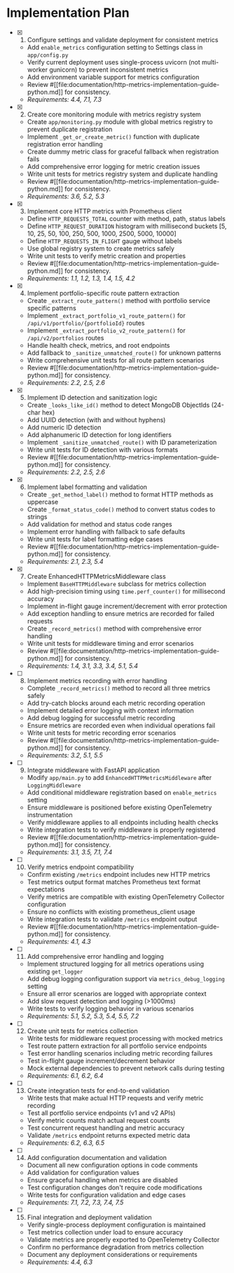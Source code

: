 # Implementation Plan

- [x] 1. Configure settings and validate deployment for consistent metrics
  - Add `enable_metrics` configuration setting to Settings class in `app/config.py`
  - Verify current deployment uses single-process uvicorn (not multi-worker gunicorn) to prevent inconsistent metrics
  - Add environment variable support for metrics configuration
  - Review #[[file:documentation/http-metrics-implementation-guide-python.md]] for consistency.
  - _Requirements: 4.4, 7.1, 7.3_

- [x] 2. Create core monitoring module with metrics registry system
  - Create `app/monitoring.py` module with global metrics registry to prevent duplicate registration
  - Implement `_get_or_create_metric()` function with duplicate registration error handling
  - Create dummy metric class for graceful fallback when registration fails
  - Add comprehensive error logging for metric creation issues
  - Write unit tests for metrics registry system and duplicate handling
  - Review #[[file:documentation/http-metrics-implementation-guide-python.md]] for consistency.
  - _Requirements: 3.6, 5.2, 5.3_

- [x] 3. Implement core HTTP metrics with Prometheus client
  - Define `HTTP_REQUESTS_TOTAL` counter with method, path, status labels
  - Define `HTTP_REQUEST_DURATION` histogram with millisecond buckets [5, 10, 25, 50, 100, 250, 500, 1000, 2500, 5000, 10000]
  - Define `HTTP_REQUESTS_IN_FLIGHT` gauge without labels
  - Use global registry system to create metrics safely
  - Write unit tests to verify metric creation and properties
  - Review #[[file:documentation/http-metrics-implementation-guide-python.md]] for consistency.
  - _Requirements: 1.1, 1.2, 1.3, 1.4, 1.5, 4.2_

- [x] 4. Implement portfolio-specific route pattern extraction
  - Create `_extract_route_pattern()` method with portfolio service specific patterns
  - Implement `_extract_portfolio_v1_route_pattern()` for `/api/v1/portfolio/{portfolioId}` routes
  - Implement `_extract_portfolio_v2_route_pattern()` for `/api/v2/portfolios` routes
  - Handle health check, metrics, and root endpoints
  - Add fallback to `_sanitize_unmatched_route()` for unknown patterns
  - Write comprehensive unit tests for all route pattern scenarios
  - Review #[[file:documentation/http-metrics-implementation-guide-python.md]] for consistency.
  - _Requirements: 2.2, 2.5, 2.6_

- [x] 5. Implement ID detection and sanitization logic
  - Create `_looks_like_id()` method to detect MongoDB ObjectIds (24-char hex)
  - Add UUID detection (with and without hyphens)
  - Add numeric ID detection
  - Add alphanumeric ID detection for long identifiers
  - Implement `_sanitize_unmatched_route()` with ID parameterization
  - Write unit tests for ID detection with various formats
  - Review #[[file:documentation/http-metrics-implementation-guide-python.md]] for consistency.
  - _Requirements: 2.2, 2.5, 2.6_

- [x] 6. Implement label formatting and validation
  - Create `_get_method_label()` method to format HTTP methods as uppercase
  - Create `_format_status_code()` method to convert status codes to strings
  - Add validation for method and status code ranges
  - Implement error handling with fallback to safe defaults
  - Write unit tests for label formatting edge cases
  - Review #[[file:documentation/http-metrics-implementation-guide-python.md]] for consistency.
  - _Requirements: 2.1, 2.3, 5.4_

- [x] 7. Create EnhancedHTTPMetricsMiddleware class
  - Implement `BaseHTTPMiddleware` subclass for metrics collection
  - Add high-precision timing using `time.perf_counter()` for millisecond accuracy
  - Implement in-flight gauge increment/decrement with error protection
  - Add exception handling to ensure metrics are recorded for failed requests
  - Create `_record_metrics()` method with comprehensive error handling
  - Write unit tests for middleware timing and error scenarios
  - Review #[[file:documentation/http-metrics-implementation-guide-python.md]] for consistency.
  - _Requirements: 1.4, 3.1, 3.3, 3.4, 5.1, 5.4_

- [ ] 8. Implement metrics recording with error handling
  - Complete `_record_metrics()` method to record all three metrics safely
  - Add try-catch blocks around each metric recording operation
  - Implement detailed error logging with context information
  - Add debug logging for successful metric recording
  - Ensure metrics are recorded even when individual operations fail
  - Write unit tests for metric recording error scenarios
  - Review #[[file:documentation/http-metrics-implementation-guide-python.md]] for consistency.
  - _Requirements: 3.2, 5.1, 5.5_

- [ ] 9. Integrate middleware with FastAPI application
  - Modify `app/main.py` to add `EnhancedHTTPMetricsMiddleware` after `LoggingMiddleware`
  - Add conditional middleware registration based on `enable_metrics` setting
  - Ensure middleware is positioned before existing OpenTelemetry instrumentation
  - Verify middleware applies to all endpoints including health checks
  - Write integration tests to verify middleware is properly registered
  - Review #[[file:documentation/http-metrics-implementation-guide-python.md]] for consistency.
  - _Requirements: 3.1, 3.5, 7.1, 7.4_

- [ ] 10. Verify metrics endpoint compatibility
  - Confirm existing `/metrics` endpoint includes new HTTP metrics
  - Test metrics output format matches Prometheus text format expectations
  - Verify metrics are compatible with existing OpenTelemetry Collector configuration
  - Ensure no conflicts with existing prometheus_client usage
  - Write integration tests to validate `/metrics` endpoint output
  - Review #[[file:documentation/http-metrics-implementation-guide-python.md]] for consistency.
  - _Requirements: 4.1, 4.3_

- [ ] 11. Add comprehensive error handling and logging
  - Implement structured logging for all metrics operations using existing `get_logger`
  - Add debug logging configuration support via `metrics_debug_logging` setting
  - Ensure all error scenarios are logged with appropriate context
  - Add slow request detection and logging (>1000ms)
  - Write tests to verify logging behavior in various scenarios
  - _Requirements: 5.1, 5.2, 5.3, 5.4, 5.5, 7.2_

- [ ] 12. Create unit tests for metrics collection
  - Write tests for middleware request processing with mocked metrics
  - Test route pattern extraction for all portfolio service endpoints
  - Test error handling scenarios including metric recording failures
  - Test in-flight gauge increment/decrement behavior
  - Mock external dependencies to prevent network calls during testing
  - _Requirements: 6.1, 6.2, 6.4_

- [ ] 13. Create integration tests for end-to-end validation
  - Write tests that make actual HTTP requests and verify metric recording
  - Test all portfolio service endpoints (v1 and v2 APIs)
  - Verify metric counts match actual request counts
  - Test concurrent request handling and metric accuracy
  - Validate `/metrics` endpoint returns expected metric data
  - _Requirements: 6.2, 6.3, 6.5_

- [ ] 14. Add configuration documentation and validation
  - Document all new configuration options in code comments
  - Add validation for configuration values
  - Ensure graceful handling when metrics are disabled
  - Test configuration changes don't require code modifications
  - Write tests for configuration validation and edge cases
  - _Requirements: 7.1, 7.2, 7.3, 7.4, 7.5_

- [ ] 15. Final integration and deployment validation
  - Verify single-process deployment configuration is maintained
  - Test metrics collection under load to ensure accuracy
  - Validate metrics are properly exported to OpenTelemetry Collector
  - Confirm no performance degradation from metrics collection
  - Document any deployment considerations or requirements
  - _Requirements: 4.4, 6.3_